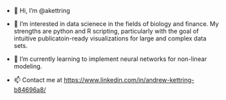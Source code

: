 - 👋 Hi, I’m @akettring

- 👀 I’m interested in data scienece in the fields of biology and finance. My strengths are python and R scripting, particularly with the goal of intuitive publicatoin-ready visualizations for large and complex data sets.

- 🌱 I’m currently learning to implement neural networks for non-linear modeling.

- 📫 Contact me at https://www.linkedin.com/in/andrew-kettring-b84696a8/

<!---
akettring/akettring is a ✨ special ✨ repository because its `README.md` (this file) appears on your GitHub profile.
You can click the Preview link to take a look at your changes.
--->
